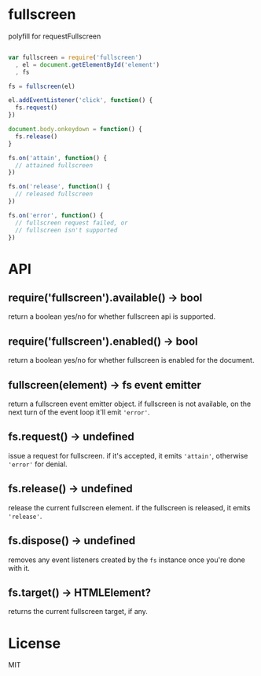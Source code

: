 # fullscreen

polyfill for requestFullscreen

```javascript

var fullscreen = require('fullscreen')
  , el = document.getElementById('element')
  , fs

fs = fullscreen(el)

el.addEventListener('click', function() {
  fs.request()
})

document.body.onkeydown = function() {
  fs.release()
}

fs.on('attain', function() {
  // attained fullscreen
})

fs.on('release', function() {
  // released fullscreen
})

fs.on('error', function() {
  // fullscreen request failed, or
  // fullscreen isn't supported
})

```

# API

## require('fullscreen').available() -> bool

return a boolean yes/no for whether fullscreen api is supported.

## require('fullscreen').enabled() -> bool

return a boolean yes/no for whether fullscreen is enabled for the document.

## fullscreen(element) -> fs event emitter

return a fullscreen event emitter object. if fullscreen is not
available, on the next turn of the event loop it'll emit `'error'`.

## fs.request() -> undefined

issue a request for fullscreen. if it's accepted, it emits `'attain'`, otherwise `'error'` for denial.

## fs.release() -> undefined

release the current fullscreen element. if the fullscreen is released, it emits `'release'`.

## fs.dispose() -> undefined

removes any event listeners created by the `fs` instance once you're done with it.

## fs.target() -> HTMLElement?

returns the current fullscreen target, if any.

# License

MIT

